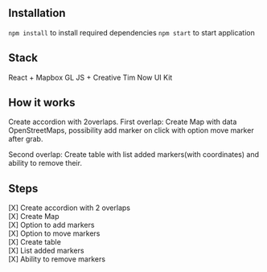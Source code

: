 ## Installation

`npm install` to install required dependencies
`npm start` to start application

## Stack

React + Mapbox GL JS + Creative Tim Now UI Kit

## How it works

Create accordion with 2overlaps.
First overlap:
Create Map with data OpenStreetMaps, possibility add marker on click with option move marker after grab.

Second overlap:
Create table with list added markers(with coordinates) and ability to remove their.

## Steps

[X] Create accordion with 2 overlaps </br>
[X] Create Map  </br>
[X] Option to add markers  </br>
[X] Option to move markers  </br>
[X] Create table  </br>
[X] List added markers  </br>
[X] Ability to remove markers   </br>
